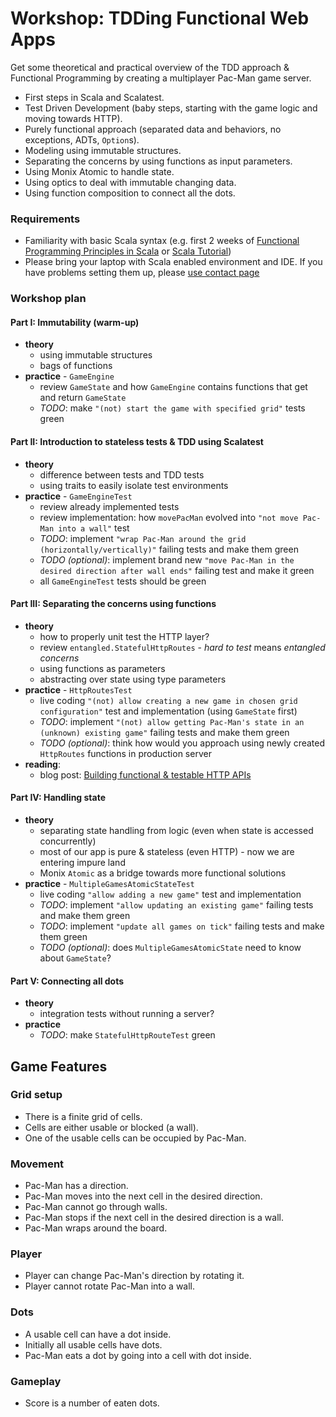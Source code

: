 # Workshop: TDDing Functional Web Apps
Get some theoretical and practical overview of the TDD approach & Functional Programming by creating a multiplayer Pac-Man game server.

* First steps in Scala and Scalatest.
* Test Driven Development (baby steps, starting with the game logic and moving towards HTTP).
* Purely functional approach (separated data and behaviors, no exceptions, ADTs, `Option`s).
* Modeling using immutable structures.
* Separating the concerns by using functions as input parameters.
* Using Monix Atomic to handle state.
* Using optics to deal with immutable changing data.
* Using function composition to connect all the dots.

### Requirements
- Familiarity with basic Scala syntax (e.g. first 2 weeks of [Functional Programming Principles in Scala](https://www.coursera.org/learn/progfun1) or [Scala Tutorial](https://www.scala-exercises.org/scala_tutorial/terms_and_types))
- Please bring your laptop with Scala enabled environment and IDE. If you have problems setting them up, please [use contact page](http://michalplachta.com/contact/)

### Workshop plan

#### Part I: Immutability (warm-up)
- **theory**
  - using immutable structures
  - bags of functions
- **practice** - `GameEngine`
  - review `GameState` and how `GameEngine` contains functions that get and return `GameState`
  - *TODO*: make `"(not) start the game with specified grid"` tests green

#### Part II: Introduction to stateless tests & TDD using Scalatest
- **theory**
  - difference between tests and TDD tests
  - using traits to easily isolate test environments
- **practice** - `GameEngineTest`
  - review already implemented tests
  - review implementation: how `movePacMan` evolved into `"not move Pac-Man into a wall"` test
  - *TODO*: implement `"wrap Pac-Man around the grid (horizontally/vertically)"` failing tests and make them green
  - *TODO (optional)*: implement brand new `"move Pac-Man in the desired direction after wall ends"` failing test and make it green
  - all `GameEngineTest` tests should be green
  
#### Part III: Separating the concerns using functions
- **theory**
  - how to properly unit test the HTTP layer?
  - review `entangled.StatefulHttpRoutes` - *hard to test* means *entangled concerns*
  - using functions as parameters
  - abstracting over state using type parameters
- **practice** - `HttpRoutesTest`
  - live coding `"(not) allow creating a new game in chosen grid configuration"` test and implementation (using `GameState` first)
  - *TODO*: implement `"(not) allow getting Pac-Man's state in an (unknown) existing game"` failing tests and make them green
  - *TODO (optional)*: think how would you approach using newly created `HttpRoutes` functions in production server
- **reading**: 
  - blog post: [Building functional & testable HTTP APIs](http://michalplachta.com/2018/02/19/building-functional-testable-http-apis/)
  
#### Part IV: Handling state
- **theory**
  - separating state handling from logic (even when state is accessed concurrently)
  - most of our app is pure & stateless (even HTTP) - now we are entering impure land
  - Monix `Atomic` as a bridge towards more functional solutions
- **practice** - `MultipleGamesAtomicStateTest`
  - live coding `"allow adding a new game"` test and implementation
  - *TODO*: implement `"allow updating an existing game"` failing tests and make them green
  - *TODO*: implement `"update all games on tick"` failing tests and make them green
  - *TODO (optional)*: does `MultipleGamesAtomicState` need to know about `GameState`?
  
#### Part V: Connecting all dots
- **theory**
  - integration tests without running a server?
- **practice**
  - *TODO*: make `StatefulHttpRouteTest` green

## Game Features

### Grid setup
  * There is a finite grid of cells.
  * Cells are either usable or blocked (a wall).
  * One of the usable cells can be occupied by Pac-Man.

### Movement
  * Pac-Man has a direction.
  * Pac-Man moves into the next cell in the desired direction.
  * Pac-Man cannot go through walls.
  * Pac-Man stops if the next cell in the desired direction is a wall.
  * Pac-Man wraps around the board.
  
### Player
  * Player can change Pac-Man's direction by rotating it.
  * Player cannot rotate Pac-Man into a wall.
  
### Dots
  * A usable cell can have a dot inside.
  * Initially all usable cells have dots.
  * Pac-Man eats a dot by going into a cell with dot inside.
  
### Gameplay
  * Score is a number of eaten dots.
